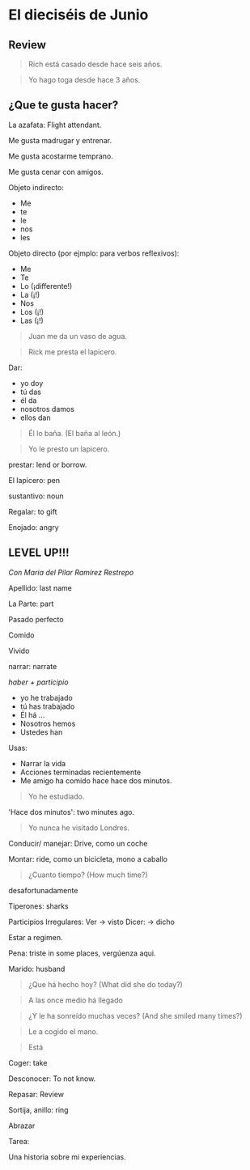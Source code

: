 # El dieciséis de Junio

## Review

> Rich está casado desde hace seis años.

> Yo hago toga desde hace 3 años.

## ¿Que te gusta hacer?

La azafata: Flight attendant.

Me gusta madrugar y entrenar.

Me gusta acostarme temprano.

Me gusta cenar con amigos.

Objeto indirecto:
* Me
* te
* le
* nos
* les

Objeto directo (por ejmplo: para verbos reflexivos):
* Me
* Te
* Lo (¡differente!)
* La (¡!)
* Nos
* Los (¡!)
* Las (¡!)

> Juan me da un vaso de agua.

> Rick me presta el lapicero.

Dar:
* yo	doy
* tú	das
* él	da
* nosotros	damos
* ellos	dan

> Él lo baña. (El baña al león.)

> Yo le presto un lapicero.

prestar: lend or borrow.

El lapicero: pen

sustantivo: noun

Regalar: to gift

Enojado: angry

## LEVEL UP!!!

_Con Maria del Pilar Ramírez Restrepo_

Apellido: last name

La Parte: part

Pasado perfecto

Comido

Vivido

narrar: narrate


*haber + participio*

* yo he trabajado
* tú has trabajado
* Él há ...
* Nosotros hemos
* Ustedes han

Usas:
* Narrar la vida
* Acciones terminadas recientemente
* Me amigo ha comido hace hace dos minutos.

> Yo he estudiado.

'Hace dos minutos': two minutes ago.

> Yo nunca he visitado Londres.

Conducir/ manejar: Drive, como un coche

Montar: ride, como un bicicleta, mono a caballo

>¿Cuanto tiempo? (How much time?)

desafortunadamente

Tiperones: sharks

Participios Irregulares:
Ver -> visto
Dicer: -> dicho

Estar a regimen.

Pena: triste in some places, vergúenza aqui.

Marido: husband

> ¿Que há hecho hoy? (What did she do today?)

> A las once medio há llegado

> ¿Y le ha sonreído muchas veces? (And she smiled many times?)

> Le a cogido el mano.

> Está

Coger: take

Desconocer: To not know.

Repasar: Review

Sortija, anillo: ring

Abrazar

Tarea:

Una historia sobre mi experiencias.
